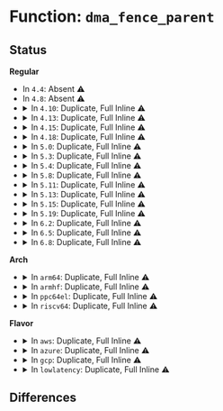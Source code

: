 # Function: <code>dma_fence_parent</code>

## Status
<b>Regular</b>
<ul>
<li>
In <code>4.4</code>: Absent ⚠️
</li>
<li>
In <code>4.8</code>: Absent ⚠️
</li>
<li>
<details>
<summary>In <code>4.10</code>: Duplicate, Full Inline ⚠️</summary>

**Collision:** Static Duplication

**Inline:** Full

**Transformation:** False

**Instances:**

```
In drivers/dma-buf/sw_sync.c (0)
Location: drivers/dma-buf/sync_debug.h:48
Inline: True
```
```
In drivers/dma-buf/sync_debug.c (0)
Location: drivers/dma-buf/sync_debug.h:48
Inline: True
```
</details>
</li>
<li>
<details>
<summary>In <code>4.13</code>: Duplicate, Full Inline ⚠️</summary>

**Collision:** Static Duplication

**Inline:** Full

**Transformation:** False

**Instances:**

```
In drivers/dma-buf/sw_sync.c (ffffffff816418b6)
Location: drivers/dma-buf/sync_debug.h:48
Inline: True
Inline callers:
  - drivers/dma-buf/sw_sync.c:timeline_fence_release
```
```
In drivers/dma-buf/sync_debug.c (0)
Location: drivers/dma-buf/sync_debug.h:48
Inline: True
```
</details>
</li>
<li>
<details>
<summary>In <code>4.15</code>: Duplicate, Full Inline ⚠️</summary>

**Collision:** Static Duplication

**Inline:** Full

**Transformation:** False

**Instances:**

```
In drivers/dma-buf/sw_sync.c (0)
Location: drivers/dma-buf/sync_debug.h:48
Inline: True
```
```
In drivers/dma-buf/sync_debug.c (0)
Location: drivers/dma-buf/sync_debug.h:48
Inline: True
```
</details>
</li>
<li>
<details>
<summary>In <code>4.18</code>: Duplicate, Full Inline ⚠️</summary>

**Collision:** Static Duplication

**Inline:** Full

**Transformation:** False

**Instances:**

```
In drivers/dma-buf/sw_sync.c (ffffffff816e6ea5)
Location: drivers/dma-buf/sync_debug.h:48
Inline: True
Inline callers:
  - drivers/dma-buf/sw_sync.c:sync_timeline_signal
  - drivers/dma-buf/sw_sync.c:timeline_fence_timeline_value_str
  - drivers/dma-buf/sw_sync.c:timeline_fence_release
  - drivers/dma-buf/sw_sync.c:timeline_fence_get_timeline_name
```
```
In drivers/dma-buf/sync_debug.c (ffffffff816e73f1)
Location: drivers/dma-buf/sync_debug.h:48
Inline: True
Inline callers:
  - drivers/dma-buf/sync_debug.c:sync_print_fence
```
</details>
</li>
<li>
<details>
<summary>In <code>5.0</code>: Duplicate, Full Inline ⚠️</summary>

**Collision:** Static Duplication

**Inline:** Full

**Transformation:** False

**Instances:**

```
In drivers/dma-buf/sw_sync.c (ffffffff8170a165)
Location: drivers/dma-buf/sync_debug.h:48
Inline: True
Inline callers:
  - drivers/dma-buf/sw_sync.c:sync_timeline_signal
  - drivers/dma-buf/sw_sync.c:timeline_fence_timeline_value_str
  - drivers/dma-buf/sw_sync.c:timeline_fence_release
  - drivers/dma-buf/sw_sync.c:timeline_fence_get_timeline_name
```
```
In drivers/dma-buf/sync_debug.c (ffffffff8170a781)
Location: drivers/dma-buf/sync_debug.h:48
Inline: True
Inline callers:
  - drivers/dma-buf/sync_debug.c:sync_print_fence
```
</details>
</li>
<li>
<details>
<summary>In <code>5.3</code>: Duplicate, Full Inline ⚠️</summary>

**Collision:** Static Duplication

**Inline:** Full

**Transformation:** False

**Instances:**

```
In drivers/dma-buf/sw_sync.c (ffffffff817459dd)
Location: drivers/dma-buf/sync_debug.h:48
Inline: True
Inline callers:
  - drivers/dma-buf/sw_sync.c:sync_timeline_signal
  - drivers/dma-buf/sw_sync.c:timeline_fence_timeline_value_str
  - drivers/dma-buf/sw_sync.c:timeline_fence_release
  - drivers/dma-buf/sw_sync.c:timeline_fence_get_timeline_name
```
```
In drivers/dma-buf/sync_debug.c (ffffffff81745ff0)
Location: drivers/dma-buf/sync_debug.h:48
Inline: True
Inline callers:
  - drivers/dma-buf/sync_debug.c:sync_print_fence
```
</details>
</li>
<li>
<details>
<summary>In <code>5.4</code>: Duplicate, Full Inline ⚠️</summary>

**Collision:** Static Duplication

**Inline:** Full

**Transformation:** False

**Instances:**

```
In drivers/dma-buf/sw_sync.c (ffffffff81769b5a)
Location: drivers/dma-buf/sync_debug.h:48
Inline: True
Inline callers:
  - drivers/dma-buf/sw_sync.c:sync_timeline_signal
  - drivers/dma-buf/sw_sync.c:timeline_fence_timeline_value_str
  - drivers/dma-buf/sw_sync.c:timeline_fence_release
  - drivers/dma-buf/sw_sync.c:timeline_fence_get_timeline_name
```
```
In drivers/dma-buf/sync_debug.c (ffffffff8176a13f)
Location: drivers/dma-buf/sync_debug.h:48
Inline: True
Inline callers:
  - drivers/dma-buf/sync_debug.c:sync_print_fence
```
</details>
</li>
<li>
<details>
<summary>In <code>5.8</code>: Duplicate, Full Inline ⚠️</summary>

**Collision:** Static Duplication

**Inline:** Full

**Transformation:** False

**Instances:**

```
In drivers/dma-buf/sw_sync.c (ffffffff8182bd25)
Location: drivers/dma-buf/sync_debug.h:48
Inline: True
Inline callers:
  - drivers/dma-buf/sw_sync.c:sync_timeline_signal
  - drivers/dma-buf/sw_sync.c:timeline_fence_timeline_value_str
  - drivers/dma-buf/sw_sync.c:timeline_fence_release
  - drivers/dma-buf/sw_sync.c:timeline_fence_get_timeline_name
```
```
In drivers/dma-buf/sync_debug.c (ffffffff8182c25f)
Location: drivers/dma-buf/sync_debug.h:48
Inline: True
Inline callers:
  - drivers/dma-buf/sync_debug.c:sync_print_fence
```
</details>
</li>
<li>
<details>
<summary>In <code>5.11</code>: Duplicate, Full Inline ⚠️</summary>

**Collision:** Static Duplication

**Inline:** Full

**Transformation:** False

**Instances:**

```
In drivers/dma-buf/sw_sync.c (ffffffff8183cd95)
Location: drivers/dma-buf/sync_debug.h:48
Inline: True
Inline callers:
  - drivers/dma-buf/sw_sync.c:sync_timeline_signal
  - drivers/dma-buf/sw_sync.c:timeline_fence_timeline_value_str
  - drivers/dma-buf/sw_sync.c:timeline_fence_release
  - drivers/dma-buf/sw_sync.c:timeline_fence_get_timeline_name
```
```
In drivers/dma-buf/sync_debug.c (ffffffff8183d2bf)
Location: drivers/dma-buf/sync_debug.h:48
Inline: True
Inline callers:
  - drivers/dma-buf/sync_debug.c:sync_print_fence
```
</details>
</li>
<li>
<details>
<summary>In <code>5.13</code>: Duplicate, Full Inline ⚠️</summary>

**Collision:** Static Duplication

**Inline:** Full

**Transformation:** False

**Instances:**

```
In drivers/dma-buf/sw_sync.c (ffffffff818201b5)
Location: drivers/dma-buf/sync_debug.h:48
Inline: True
Inline callers:
  - drivers/dma-buf/sw_sync.c:sync_timeline_signal
  - drivers/dma-buf/sw_sync.c:timeline_fence_timeline_value_str
  - drivers/dma-buf/sw_sync.c:timeline_fence_release
  - drivers/dma-buf/sw_sync.c:timeline_fence_get_timeline_name
```
```
In drivers/dma-buf/sync_debug.c (ffffffff8182044f)
Location: drivers/dma-buf/sync_debug.h:48
Inline: True
Inline callers:
  - drivers/dma-buf/sync_debug.c:sync_print_fence
```
</details>
</li>
<li>
<details>
<summary>In <code>5.15</code>: Duplicate, Full Inline ⚠️</summary>

**Collision:** Static Duplication

**Inline:** Full

**Transformation:** False

**Instances:**

```
In drivers/dma-buf/sw_sync.c (ffffffff818aa87f)
Location: drivers/dma-buf/sync_debug.h:48
Inline: True
Inline callers:
  - drivers/dma-buf/sw_sync.c:sync_timeline_signal
  - drivers/dma-buf/sw_sync.c:timeline_fence_timeline_value_str
  - drivers/dma-buf/sw_sync.c:timeline_fence_release
  - drivers/dma-buf/sw_sync.c:timeline_fence_get_timeline_name
```
```
In drivers/dma-buf/sync_debug.c (ffffffff818aab1f)
Location: drivers/dma-buf/sync_debug.h:48
Inline: True
Inline callers:
  - drivers/dma-buf/sync_debug.c:sync_print_fence
```
</details>
</li>
<li>
<details>
<summary>In <code>5.19</code>: Duplicate, Full Inline ⚠️</summary>

**Collision:** Static Duplication

**Inline:** Full

**Transformation:** False

**Instances:**

```
In drivers/dma-buf/sw_sync.c (ffffffff819f477c)
Location: drivers/dma-buf/sync_debug.h:48
Inline: True
Inline callers:
  - drivers/dma-buf/sw_sync.c:sync_timeline_signal
  - drivers/dma-buf/sw_sync.c:timeline_fence_timeline_value_str
  - drivers/dma-buf/sw_sync.c:timeline_fence_release
  - drivers/dma-buf/sw_sync.c:timeline_fence_get_timeline_name
```
```
In drivers/dma-buf/sync_debug.c (ffffffff819f5140)
Location: drivers/dma-buf/sync_debug.h:48
Inline: True
Inline callers:
  - drivers/dma-buf/sync_debug.c:sync_print_fence
```
</details>
</li>
<li>
<details>
<summary>In <code>6.2</code>: Duplicate, Full Inline ⚠️</summary>

**Collision:** Static Duplication

**Inline:** Full

**Transformation:** False

**Instances:**

```
In drivers/dma-buf/sw_sync.c (ffffffff81b71bac)
Location: drivers/dma-buf/sync_debug.h:48
Inline: True
Inline callers:
  - drivers/dma-buf/sw_sync.c:sync_timeline_signal
  - drivers/dma-buf/sw_sync.c:timeline_fence_timeline_value_str
  - drivers/dma-buf/sw_sync.c:timeline_fence_release
  - drivers/dma-buf/sw_sync.c:timeline_fence_get_timeline_name
```
```
In drivers/dma-buf/sync_debug.c (ffffffff81b72620)
Location: drivers/dma-buf/sync_debug.h:48
Inline: True
Inline callers:
  - drivers/dma-buf/sync_debug.c:sync_print_fence
```
</details>
</li>
<li>
<details>
<summary>In <code>6.5</code>: Duplicate, Full Inline ⚠️</summary>

**Collision:** Static Duplication

**Inline:** Full

**Transformation:** False

**Instances:**

```
In drivers/dma-buf/sw_sync.c (ffffffff81bc57dc)
Location: drivers/dma-buf/sync_debug.h:48
Inline: True
Inline callers:
  - drivers/dma-buf/sw_sync.c:sync_timeline_signal
  - drivers/dma-buf/sw_sync.c:timeline_fence_timeline_value_str
  - drivers/dma-buf/sw_sync.c:timeline_fence_release
  - drivers/dma-buf/sw_sync.c:timeline_fence_get_timeline_name
```
```
In drivers/dma-buf/sync_debug.c (ffffffff81bc6020)
Location: drivers/dma-buf/sync_debug.h:48
Inline: True
Inline callers:
  - drivers/dma-buf/sync_debug.c:sync_print_fence
```
</details>
</li>
<li>
<details>
<summary>In <code>6.8</code>: Duplicate, Full Inline ⚠️</summary>

**Collision:** Static Duplication

**Inline:** Full

**Transformation:** False

**Instances:**

```
In drivers/dma-buf/sw_sync.c (ffffffff81c1a1bc)
Location: drivers/dma-buf/sync_debug.h:48
Inline: True
Inline callers:
  - drivers/dma-buf/sw_sync.c:sync_timeline_signal
  - drivers/dma-buf/sw_sync.c:timeline_fence_timeline_value_str
  - drivers/dma-buf/sw_sync.c:timeline_fence_release
  - drivers/dma-buf/sw_sync.c:timeline_fence_get_timeline_name
```
```
In drivers/dma-buf/sync_debug.c (ffffffff81c1ab40)
Location: drivers/dma-buf/sync_debug.h:48
Inline: True
Inline callers:
  - drivers/dma-buf/sync_debug.c:sync_print_fence
```
</details>
</li>
</ul>
<b>Arch</b>
<ul>
<li>
<details>
<summary>In <code>arm64</code>: Duplicate, Full Inline ⚠️</summary>

**Collision:** Static Duplication

**Inline:** Full

**Transformation:** False

**Instances:**

```
In drivers/dma-buf/sw_sync.c (ffff80001096b3c0)
Location: drivers/dma-buf/sync_debug.h:48
Inline: True
Inline callers:
  - drivers/dma-buf/sw_sync.c:sync_timeline_signal
  - drivers/dma-buf/sw_sync.c:timeline_fence_timeline_value_str
  - drivers/dma-buf/sw_sync.c:timeline_fence_release
  - drivers/dma-buf/sw_sync.c:timeline_fence_get_timeline_name
```
```
In drivers/dma-buf/sync_debug.c (ffff80001096bcbc)
Location: drivers/dma-buf/sync_debug.h:48
Inline: True
Inline callers:
  - drivers/dma-buf/sync_debug.c:sync_print_fence
```
</details>
</li>
<li>
<details>
<summary>In <code>armhf</code>: Duplicate, Full Inline ⚠️</summary>

**Collision:** Static Duplication

**Inline:** Full

**Transformation:** False

**Instances:**

```
In drivers/dma-buf/sw_sync.c (c0a41020)
Location: drivers/dma-buf/sync_debug.h:48
Inline: True
Inline callers:
  - drivers/dma-buf/sw_sync.c:sync_timeline_signal
  - drivers/dma-buf/sw_sync.c:timeline_fence_timeline_value_str
  - drivers/dma-buf/sw_sync.c:timeline_fence_release
  - drivers/dma-buf/sw_sync.c:timeline_fence_get_timeline_name
```
```
In drivers/dma-buf/sync_debug.c (c0a41810)
Location: drivers/dma-buf/sync_debug.h:48
Inline: True
Inline callers:
  - drivers/dma-buf/sync_debug.c:sync_print_fence
```
</details>
</li>
<li>
<details>
<summary>In <code>ppc64el</code>: Duplicate, Full Inline ⚠️</summary>

**Collision:** Static Duplication

**Inline:** Full

**Transformation:** False

**Instances:**

```
In drivers/dma-buf/sw_sync.c (c000000000a23e2c)
Location: drivers/dma-buf/sync_debug.h:48
Inline: True
Inline callers:
  - drivers/dma-buf/sw_sync.c:sync_timeline_signal
  - drivers/dma-buf/sw_sync.c:timeline_fence_timeline_value_str
  - drivers/dma-buf/sw_sync.c:timeline_fence_release
  - drivers/dma-buf/sw_sync.c:timeline_fence_get_timeline_name
```
```
In drivers/dma-buf/sync_debug.c (c000000000a246bc)
Location: drivers/dma-buf/sync_debug.h:48
Inline: True
Inline callers:
  - drivers/dma-buf/sync_debug.c:sync_print_fence
```
</details>
</li>
<li>
<details>
<summary>In <code>riscv64</code>: Duplicate, Full Inline ⚠️</summary>

**Collision:** Static Duplication

**Inline:** Full

**Transformation:** False

**Instances:**

```
In drivers/dma-buf/sw_sync.c (ffffffe0005d672a)
Location: drivers/dma-buf/sync_debug.h:48
Inline: True
Inline callers:
  - drivers/dma-buf/sw_sync.c:sync_timeline_signal
  - drivers/dma-buf/sw_sync.c:timeline_fence_timeline_value_str
  - drivers/dma-buf/sw_sync.c:timeline_fence_release
  - drivers/dma-buf/sw_sync.c:timeline_fence_get_timeline_name
```
```
In drivers/dma-buf/sync_debug.c (ffffffe0005d6b4e)
Location: drivers/dma-buf/sync_debug.h:48
Inline: True
Inline callers:
  - drivers/dma-buf/sync_debug.c:sync_print_fence
```
</details>
</li>
</ul>
<b>Flavor</b>
<ul>
<li>
<details>
<summary>In <code>aws</code>: Duplicate, Full Inline ⚠️</summary>

**Collision:** Static Duplication

**Inline:** Full

**Transformation:** False

**Instances:**

```
In drivers/dma-buf/sw_sync.c (ffffffff8171e24a)
Location: drivers/dma-buf/sync_debug.h:48
Inline: True
Inline callers:
  - drivers/dma-buf/sw_sync.c:sync_timeline_signal
  - drivers/dma-buf/sw_sync.c:timeline_fence_timeline_value_str
  - drivers/dma-buf/sw_sync.c:timeline_fence_release
  - drivers/dma-buf/sw_sync.c:timeline_fence_get_timeline_name
```
```
In drivers/dma-buf/sync_debug.c (ffffffff8171e82f)
Location: drivers/dma-buf/sync_debug.h:48
Inline: True
Inline callers:
  - drivers/dma-buf/sync_debug.c:sync_print_fence
```
</details>
</li>
<li>
<details>
<summary>In <code>azure</code>: Duplicate, Full Inline ⚠️</summary>

**Collision:** Static Duplication

**Inline:** Full

**Transformation:** False

**Instances:**

```
In drivers/dma-buf/sw_sync.c (ffffffff816f756a)
Location: drivers/dma-buf/sync_debug.h:48
Inline: True
Inline callers:
  - drivers/dma-buf/sw_sync.c:sync_timeline_signal
  - drivers/dma-buf/sw_sync.c:timeline_fence_timeline_value_str
  - drivers/dma-buf/sw_sync.c:timeline_fence_release
  - drivers/dma-buf/sw_sync.c:timeline_fence_get_timeline_name
```
```
In drivers/dma-buf/sync_debug.c (ffffffff816f7c6f)
Location: drivers/dma-buf/sync_debug.h:48
Inline: True
Inline callers:
  - drivers/dma-buf/sync_debug.c:sync_print_fence
```
</details>
</li>
<li>
<details>
<summary>In <code>gcp</code>: Duplicate, Full Inline ⚠️</summary>

**Collision:** Static Duplication

**Inline:** Full

**Transformation:** False

**Instances:**

```
In drivers/dma-buf/sw_sync.c (ffffffff8175d01a)
Location: drivers/dma-buf/sync_debug.h:48
Inline: True
Inline callers:
  - drivers/dma-buf/sw_sync.c:sync_timeline_signal
  - drivers/dma-buf/sw_sync.c:timeline_fence_timeline_value_str
  - drivers/dma-buf/sw_sync.c:timeline_fence_release
  - drivers/dma-buf/sw_sync.c:timeline_fence_get_timeline_name
```
```
In drivers/dma-buf/sync_debug.c (ffffffff8175d5ff)
Location: drivers/dma-buf/sync_debug.h:48
Inline: True
Inline callers:
  - drivers/dma-buf/sync_debug.c:sync_print_fence
```
</details>
</li>
<li>
<details>
<summary>In <code>lowlatency</code>: Duplicate, Full Inline ⚠️</summary>

**Collision:** Static Duplication

**Inline:** Full

**Transformation:** False

**Instances:**

```
In drivers/dma-buf/sw_sync.c (ffffffff8177844a)
Location: drivers/dma-buf/sync_debug.h:48
Inline: True
Inline callers:
  - drivers/dma-buf/sw_sync.c:sync_timeline_signal
  - drivers/dma-buf/sw_sync.c:timeline_fence_timeline_value_str
  - drivers/dma-buf/sw_sync.c:timeline_fence_release
  - drivers/dma-buf/sw_sync.c:timeline_fence_get_timeline_name
```
```
In drivers/dma-buf/sync_debug.c (ffffffff81778c8f)
Location: drivers/dma-buf/sync_debug.h:48
Inline: True
Inline callers:
  - drivers/dma-buf/sync_debug.c:sync_print_fence
```
</details>
</li>
</ul>

## Differences
